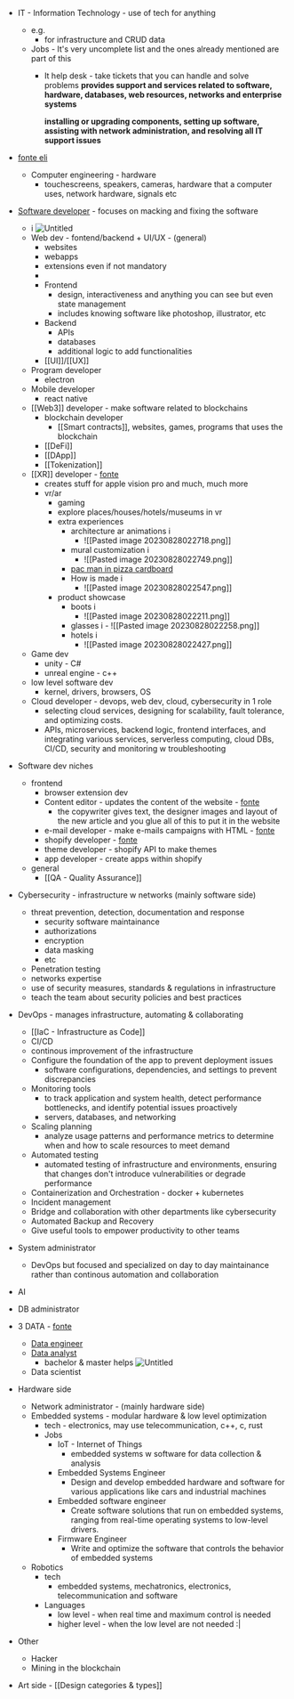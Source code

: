 - IT - Information Technology - use of tech for anything
	- e.g.
		- for infrastructure and CRUD data
	- Jobs - It's very uncomplete list and the ones already mentioned are part of this
		- It help desk - take tickets that you can handle and solve problems
			**provides support and services related to software, hardware, databases, web resources, networks and enterprise systems**
			
			**installing or upgrading components, setting up software, assisting with network administration, and resolving all IT support issues**
- [fonte eli](https://www.youtube.com/watch?v=pWcZsD0d4Pk&t=460s) 
	- Computer engineering - hardware
		- touchescreens, speakers, cameras, hardware that a computer uses, network hardware, signals etc
- [Software developer](https://www.youtube.com/watch?v=leOX1ehXHNM) - focuses on macking and fixing the software
	- i
		 ![Untitled](📂Archivio/Altro/Media/Tech%20jobs/Untitled.png)
	- Web dev - fontend/backend + UI/UX - (general)
		- websites
		- webapps
		- extensions even if not mandatory
		-
		- Frontend
			- design, interactiveness and anything you can see but even state management
			- includes knowing software like photoshop, illustrator, etc
		- Backend
			- APIs
			- databases
			- additional logic to add functionalities
		- [[UI]]/[[UX]]
	- Program developer
		- electron
	- Mobile developer
		- react native
	- [[Web3]] developer - make software related to blockchains
		- blockchain developer
			- [[Smart contracts]], websites, games, programs that uses the blockchain
		- [[DeFi]]
		- [[DApp]]
		- [[Tokenization]]
	- [[XR]] developer - [fonte](https://www.youtube.com/watch?v=XGIBFZ3ggGs)
		- creates stuff for apple vision pro and much, much more
		- vr/ar 
			- gaming
			- explore places/houses/hotels/museums in vr
			- extra experiences
				- architecture ar animations i
					- ![[Pasted image 20230828022718.png]]
				- mural customization i
					- ![[Pasted image 20230828022749.png]]
				- [pac man in pizza cardboard](https://youtu.be/XGIBFZ3ggGs?t=253)
				- How is made i
					- ![[Pasted image 20230828022547.png]]
			- product showcase
				- boots i
					- ![[Pasted image 20230828022211.png]]
				- glasses i
					  - ![[Pasted image 20230828022258.png]]	    
				- hotels i
					- ![[Pasted image 20230828022427.png]]
	- Game dev
		- unity - C#
		- unreal engine - c++
	- low level software dev
		- kernel, drivers, browsers, OS
	- Cloud developer - devops, web dev, cloud, cybersecurity in 1 role
		- selecting cloud services, designing for scalability, fault tolerance, and optimizing costs.
		- APIs, microservices, backend logic, frontend interfaces, and integrating various services, serverless computing, cloud DBs, CI/CD, security and monitoring w troubleshooting
- Software dev niches
	- frontend
		- browser extension dev
		- Content editor - updates the content of the website - [fonte](https://www.youtube.com/watch?v=FyNuh6IkV5A)
			- the copywriter gives text, the designer images and layout of the new article and you glue all of this to put it in the website
		- e-mail developer - make e-mails campaigns with HTML - [fonte](https://www.youtube.com/watch?v=QiKjaLILEI4)
		- shopify developer - [fonte](https://www.youtube.com/watch?v=0Xq0gOj1jJ8)
		- theme developer - shopify API to make themes
		- app developer - create apps within shopify
	- general
		- [[QA - Quality Assurance]]
- Cybersecurity - infrastructure w networks (mainly software side)
	- threat prevention, detection, documentation and response
		- security software maintainance
		- authorizations
		- encryption
		- data masking
		- etc
	- Penetration testing
	- networks expertise
	- use of security measures, standards & regulations in infrastructure
	- teach the team about security policies and best practices

- DevOps - manages infrastructure, automating & collaborating
	- [[IaC - Infrastructure as Code]]
	- CI/CD
	- continous improvement of the infrastructure
	- Configure the foundation of the app to prevent deployment issues
		- software configurations, dependencies, and settings to prevent discrepancies
	- Monitoring tools
		- to track application and system health, detect performance bottlenecks, and identify potential issues proactively
		- servers, databases, and networking
	- Scaling planning
		- analyze usage patterns and performance metrics to determine when and how to scale resources to meet demand
	- Automated testing
		- automated testing of infrastructure and environments, ensuring that changes don't introduce vulnerabilities or degrade performance
	- Containerization and Orchestration - docker + kubernetes
	- Incident management
	- Bridge and collaboration with other departments like cybersecurity
	- Automated Backup and Recovery
	- Give useful tools to empower productivity to other teams
- System administrator
	- DevOps but focused and specialized on day to day maintainance rather than continous automation and collaboration
- AI

- DB administrator
- 3 DATA - [fonte](https://towardsdatascience.com/data-scientist-vs-data-analyst-vs-data-engineer-1e2514a36d41)
	- [Data engineer](https://www.coursera.org/articles/what-does-a-data-engineer-do-and-how-do-i-become-one)
	- [Data analyst](https://www.youtube.com/watch?v=ywZXpfdqg1o)
		- bachelor & master helps
		![Untitled](📂Archivio/Altro/Media/Tech%20jobs/Untitled%201.png)
	- Data scientist
- Hardware side
	- Network administrator - (mainly hardware side)
	- Embedded systems - modular hardware & low level optimization
		- tech - electronics, may use telecommunication, c++, c, rust
		- Jobs
			- IoT - Internet of Things
				- embedded systems w software for data collection & analysis
			- Embedded Systems Engineer
				- Design and develop embedded hardware and software for various applications like cars and industrial machines
			- Embedded software engineer
				- Create software solutions that run on embedded systems, ranging from real-time operating systems to low-level drivers.
			- Firmware Engineer
				- Write and optimize the software that controls the behavior of embedded systems
	- Robotics
		- tech
			- embedded systems, mechatronics, electronics, telecommunication and software
		- Languages
			- low level - when real time and maximum control is needed
			- higher level - when the low level are not needed :|

- Other
	- Hacker
	- Mining in the blockchain

- Art side - [[Design categories & types]]